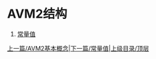 # AVM2结构

1. [常量值](2.1.constant_value.md)


[上一篇/AVM2基本概念](1.introduction.md)|[下一篇/常量值](2.1.constant_value.md)|[上级目录/顶层](README.md)